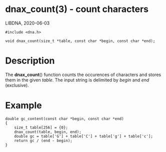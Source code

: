 # dnax_count(3) - count characters

LIBDNA, 2020-06-03

    #include <dna.h>
    
    void dnax_count(size_t *table, const char *begin, const char *end);


# Description

The **dnax\_count**() function counts the occurences of characters and stores them in the given _table_. The input string is delimited by _begin_ and _end_ (exclusive).


# Example

    double gc_content(const char *begin, const char *end)
    {
    	size_t table[256] = {0};
    	dnax_count(table, begin, end);
    	double gc = table['G'] + table['C'] + table['g'] + table['c'];
    	return gc / (end - begin);
    }
